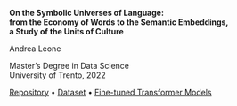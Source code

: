 
<b>On the Symbolic Universes of Language:<br/>
from the Economy of Words to the Semantic Embeddings,<br/>
a Study of the Units of Culture</b>
<br/>

Andrea Leone  

Master’s Degree in Data Science  
University of Trento, 2022  

<a href="https://github.com/andrealeone/NLP">Repository</a> •
<a href="https://github.com/andrealeone/TED">Dataset</a> •
<a href="https://drive.google.com/drive/folders/1E9A7I9HohraiNFmvweLDLTonsLQUagfp">Fine-tuned Transformer Models</a>
